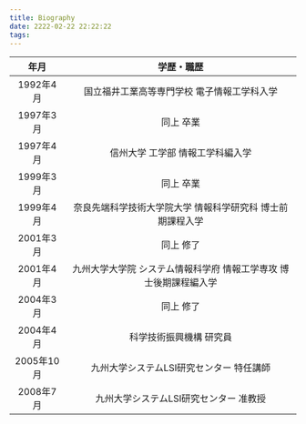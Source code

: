 ```yaml
---
title: Biography
date: 2222-02-22 22:22:22
tags:
---
```


年月 | 学歴・職歴
:-: | :-:
1992年4月 | 国立福井工業高等専門学校 電子情報工学科入学
1997年3月 | 同上 卒業
1997年4月 | 信州大学 工学部 情報工学科編入学
1999年3月 | 同上 卒業
1999年4月 | 奈良先端科学技術大学院大学 情報科学研究科 博士前期課程入学
2001年3月 | 同上 修了
2001年4月 | 九州大学大学院 システム情報科学府 情報工学専攻 博士後期課程編入学
2004年3月 | 同上 修了
2004年4月 | 科学技術振興機構 研究員
2005年10月 | 九州大学システムLSI研究センター 特任講師
2008年7月 | 九州大学システムLSI研究センター 准教授

